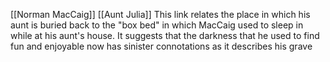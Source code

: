 [[Norman MacCaig]] [[Aunt Julia]]
This link relates the place in which his aunt is buried back to the "box bed" in which MacCaig used to sleep in while at his aunt's house. It suggests that the darkness that he used to find fun and enjoyable now has sinister connotations as it describes his grave
